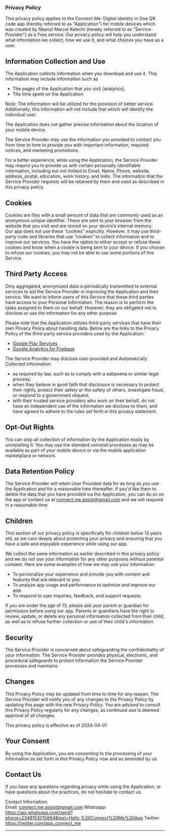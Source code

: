 
### **Privacy Policy**

This privacy policy applies to the Connect Me: Digital identity in One QR code app (hereby referred to as "Application") for mobile devices which was created by Nkpozi Marcel Kelechi (hereby referred to as "Service Provider") as a Free service. Our privacy policy will help you understand what information we collect, how we use it, and what choices you have as a user.

## Information Collection and Use

The Application collects information when you download and use it. This information may include information such as

*   The pages of the Application that you visit (analytics),
*   The time spent on the Application

Note: The information will be utilized for the provision of better service. Additionally, this information will not include that which will identify the individual user. 

The Application does not gather precise information about the location of your mobile device.

The Service Provider may use the information you provided to contact you from time to time to provide you with important information, required notices, and marketing promotions.

For a better experience, while using the Application, the Service Provider may require you to provide us with certain personally identifiable information, including but not limited to Email, Name, Phone, website, address, postal, education, work history, and links. The information that the Service Provider requests will be retained by them and used as described in this privacy policy.

## Cookies  
Cookies are files with a small amount of data that are commonly used as an anonymous unique identifier. These are sent to your browser from the website that you visit and are stored on your device’s internal memory.  
Our app does not use these “cookies” explicitly. However, it may use third-party code and libraries that use “cookies” to collect information and to improve our services. You have the option to either accept or refuse these cookies and know when a cookie is being sent to your device. If you choose to refuse our cookies, you may not be able to use some portions of this Service. 

## Third Party Access

Only aggregated, anonymized data is periodically transmitted to external services to aid the Service Provider in improving the Application and their service. We want to inform users of this Service that these third parties have access to your Personal Information. The reason is to perform the tasks assigned to them on our behalf. However, they are obligated not to disclose or use the information for any other purpose. 

Please note that the Application utilizes third-party services that have their own Privacy Policy about handling data. Below are the links to the Privacy Policy of the third-party service providers used by the Application:

*   [Google Play Services](https://www.google.com/policies/privacy/)
*   [Google Analytics for Firebase](https://firebase.google.com/support/privacy)

The Service Provider may disclose user-provided and Automatically Collected Information:

*   as required by law, such as to comply with a subpoena or similar legal process;
*   when they believe in good faith that disclosure is necessary to protect their rights, protect their safety or the safety of others, investigate fraud, or respond to a government request;
*   with their trusted service providers who work on their behalf, do not have an independent use of the information we disclose to them, and have agreed to adhere to the rules set forth in this privacy statement.

## Opt-Out Rights

You can stop all collection of information by the Application easily by uninstalling it. You may use the standard uninstall processes as may be available as part of your mobile device or via the mobile application marketplace or network.

## Data Retention Policy

The Service Provider will retain User Provided data for as long as you use the Application and for a reasonable time thereafter. If you'd like them to delete the data that you have provided via the Application, you can do so on the app or contact us at connect.me.assist@gmail.com and we will respond in a reasonable time.

## Children

 This section of our privacy policy is specifically for children below 13 years old, as we care deeply about protecting your privacy and ensuring that you have a safe and enjoyable experience while using our app.

 We collect the same information as earlier described in this privacy policy and we do not use your information for any other purposes without parental consent. Here are some examples of how we may use your information:

* To personalize your experience and provide you with content and features that are relevant to you.
* To analyze app usage and performance to optimize and improve our app.
* To respond to user inquiries, feedback, and support requests.

If you are under the age of 13, please ask your parent or guardian for permission before using our app. Parents or guardians have the right to review, update, or delete any personal information collected from their child, as well as to refuse further collection or use of their child's information.


## Security

The Service Provider is concerned about safeguarding the confidentiality of your information. The Service Provider provides physical, electronic, and procedural safeguards to protect information the Service Provider processes and maintains.

## Changes

This Privacy Policy may be updated from time to time for any reason. The Service Provider will notify you of any changes to the Privacy Policy by updating this page with the new Privacy Policy. You are advised to consult this Privacy Policy regularly for any changes, as continued use is deemed approval of all changes.

This privacy policy is effective as of 2024-04-01

## Your Consent

By using the Application, you are consenting to the processing of your information as set forth in this Privacy Policy now and as amended by us.

## Contact Us

If you have any questions regarding privacy while using the Application, or have questions about the practices, do not hesitate to contact us.  

Contact Information:  
Email: 	connect.me.assist@gmail.com
Whatsapp: https://api.whatsapp.com/send?phone=2348153015894&text=Hello,%20Connect%20Me%20App
Twitter: https://twitter.com/app_connect_me

* * *


 






